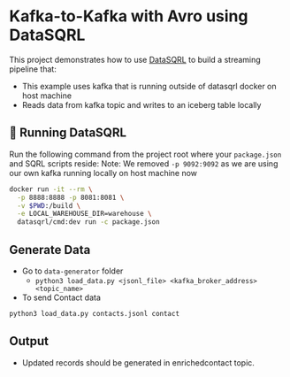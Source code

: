 # Kafka-to-Kafka with Avro using DataSQRL

This project demonstrates how to use [DataSQRL](https://datasqrl.com) to build a streaming pipeline that:

- This example uses kafka that is running outside of datasqrl docker on host machine
- Reads data from kafka topic and writes to an iceberg table locally


## 🐳 Running DataSQRL

Run the following command from the project root where your `package.json` and SQRL scripts reside:
Note: We removed `-p 9092:9092` as we are using our own kafka running locally on host machine now
```bash
docker run -it --rm \
  -p 8888:8888 -p 8081:8081 \
  -v $PWD:/build \
  -e LOCAL_WAREHOUSE_DIR=warehouse \
  datasqrl/cmd:dev run -c package.json
```

## Generate Data

* Go to `data-generator` folder
   * `python3 load_data.py <jsonl_file> <kafka_broker_address> <topic_name>`
* To send Contact data
```bash
python3 load_data.py contacts.jsonl contact
```



## Output

* Updated records should be generated in enrichedcontact topic.


